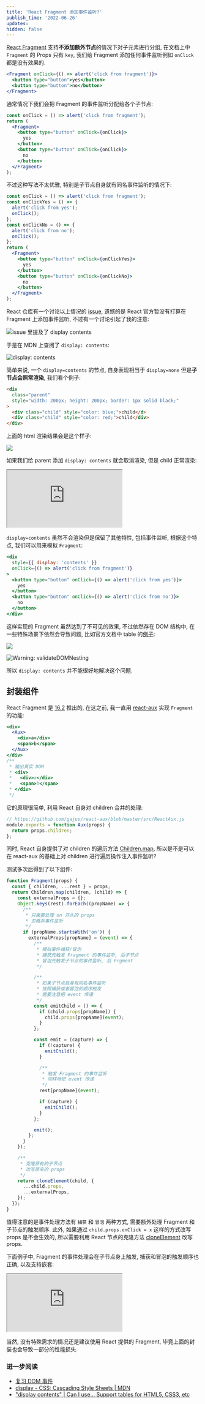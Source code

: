 ```yaml
---
title: 'React Fragment 添加事件监听?'
publish_time: '2022-06-26'
updates:
hidden: false
---
```


[React Fragment](https://reactjs.org/docs/fragments.html) 支持**不添加额外节点**的情况下对子元素进行分组, 在文档上中 `Fragment` 的 Props 只有 `key`, 我们给 Fragment 添加任何事件监听例如 `onClick` 都是没有效果的.

```jsx
<Fragment onClick={() => alert('click from fragment')}>
  <button type="button">yes</button>
  <button type="button">no</button>
</Fragment>
```

通常情况下我们会把 Fragment 的事件监听分配给各个子节点:

```jsx
const onClick = () => alert('click from fragment');
return (
  <Fragment>
    <button type="button" onClick={onClick}>
      yes
    </button>
    <button type="button" onClick={onClick}>
      no
    </button>
  </Fragment>
);
```

不过这种写法不太优雅, 特别是子节点自身就有同名事件监听的情况下:

```jsx
const onClick = () => alert('click from fragment');
const onClickYes = () => {
  alert('click from yes');
  onClick();
};
const onClickNo = () => {
  alert('click from no');
  onClick();
};
return (
  <Fragment>
    <button type="button" onClick={onClickYes}>
      yes
    </button>
    <button type="button" onClick={onClickNo}>
      no
    </button>
  </Fragment>
);
```

React 仓库有一个讨论以上情况的 [issue](https://github.com/facebook/react/issues/12051), 遗憾的是 React 官方暂没有打算在 Fragment 上添加事件监听, 不过有一个讨论引起了我的注意:

![issue 里提及了 display contents](./mention_display_contents.png)

于是在 MDN 上查阅了 `display: contents`:

![display: contents](./display_contents.png)

简单来说, 一个 `display=contents` 的节点, 自身表现相当于 `display=none` 但是**子节点会照常渲染**, 我们看个例子:

```html
<div
  class="parent"
  style="width: 200px; height: 200px; border: 1px solid black;"
>
  <div class="child" style="color: blue;">child</d>
  <div class="child" style="color: red;">child</div>
</div>
```

上面的 html 渲染结果会是这个样子:

![](./demo_output.png)

如果我们给 parent 添加 `display: contents` 就会取消渲染, 但是 child 正常渲染:

<iframe
  title="display_contents"
  src="https://codepen.io/mebtte/embed/wvmwzBj?default-tab=html%2Cresult"
>
</iframe>

`display=contents` 虽然不会渲染但是保留了其他特性, 包括事件监听, 根据这个特点, 我们可以用来模拟 `Fragment`:

```jsx
<div
  style={{ display: 'contents' }}
  onClick={() => alert('click from fragment')}
>
  <button type="button" onClick={() => alert('click from yes')}>
    yes
  </button>
  <button type="button" onClick={() => alert('click from no')}>
    no
  </button>
</div>
```

这样实现的 Fragment 虽然达到了不可见的效果, 不过依然存在 DOM 结构中, 在一些特殊场景下依然会导致问题, 比如官方文档中 table 的[例子](https://zh-hans.reactjs.org/docs/fragments.html#motivation):

![](./fragment_motivation.png)

![Warning: validateDOMNesting](./warning_validate_dom_nesting.png)

所以 `display: contents` 并不能很好地解决这个问题.

## 封装组件

React Fragment 是 [16.2](https://reactjs.org/blog/2017/11/28/react-v16.2.0-fragment-support.html) 推出的, 在这之前, 我一直用 [react-aux](https://github.com/gajus/react-aux) 实现 `Fragment` 的功能:

```jsx
<div>
  <Aux>
    <div>a</div>
    <span>b</span>
  </Aux>
</div>
/**
 * 输出真实 DOM
 * <div>
 *   <div>a</div>
 *   <span>b</span>
 * </div>
 */
```

它的原理很简单, 利用 React 自身对 children 合并的处理:

```jsx
// https://github.com/gajus/react-aux/blob/master/src/ReactAux.js
module.exports = function Aux(props) {
  return props.children;
};
```

同时, React 自身提供了对 children 的遍历方法 [Children.map](https://reactjs.org/docs/react-api.html#reactchildrenmap), 所以是不是可以在 react-aux 的基础上对 children 进行遍历操作注入事件监听?

测试多次后得到了以下组件:

```jsx
function Fragment(props) {
  const { children, ...rest } = props;
  return Children.map(children, (child) => {
    const externalProps = {};
    Object.keys(rest).forEach((propName) => {
      /**
       * 只需要处理 on 开头的 props
       * 忽略非事件监听
       */
      if (propName.startsWith('on')) {
        externalProps[propName] = (event) => {
          /**
           * 模拟事件捕获/冒泡
           * 捕获先触发 Fragment 的事件监听, 后子节点
           * 冒泡先触发子节点的事件监听, 后 Frgment
           */

          /**
           * 如果子节点自身有同名事件监听
           * 按照捕获或者冒泡的顺序触发
           * 需要注意把 event 传递
           */
          const emitChild = () => {
            if (child.props[propName]) {
              child.props[propName](event);
            }
          };

          const emit = (capture) => {
            if (!capture) {
              emitChild();
            }

            /**
             * 触发 Fragment 的事件监听
             * 同样地把 event 传递
             */
            rest[propName](event);

            if (capture) {
              emitChild();
            }
          };

          emit();
        };
      }
    });

    /**
     * 克隆原有的子节点
     * 改写原来的 props
     */
    return cloneElement(child, {
      ...child.props,
      ...externalProps,
    });
  });
}
```

值得注意的是事件处理方法有 `捕获` 和 `冒泡` 两种方式, 需要额外处理 Fragment 和子节点的触发顺序. 此外, 如果通过 `child.props.onClick = x` 这样的方式改写 props 是不会生效的, 所以需要利用 React 节点的克隆方法 [cloneElement](https://reactjs.org/docs/react-api.html#cloneelement) 改写 props.

下面例子中, Fragment 的事件处理会在子节点身上触发, 捕获和冒泡的触发顺序也正确, 以及支持嵌套:

<iframe
  src="https://codesandbox.io/embed/fragment-with-event-listener-polj0j?fontsize=14&hidenavigation=1&theme=dark"
  title="fragment_with_event_listener"
></iframe>

当然, 没有特殊需求的情况还是建议使用 React 提供的 Fragment, 毕竟上面的封装也会导致一部分的性能损失.

### 进一步阅读

- [复习 DOM 事件](https://mebtte.com/review_dom_event)
- [display - CSS: Cascading Style Sheets | MDN](https://developer.mozilla.org/en-US/docs/Web/CSS/display)
- ["display contents" | Can I use... Support tables for HTML5, CSS3, etc](https://caniuse.com/?search=display%20contents)

